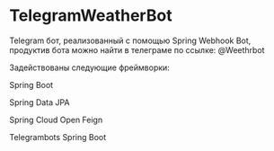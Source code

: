 # TelegramWeatherBot
Telegram бот, реализованный с помощью Spring Webhook Bot, продуктив бота можно найти в телеграме по ссылке: @Weethrbot

Задействованы следующие фреймворки:

Spring Boot

Spring Data JPA

Spring Cloud Open Feign

Telegrambots Spring Boot 



